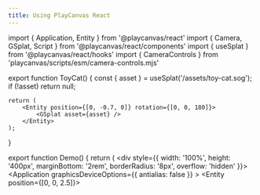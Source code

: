 ```yaml
---
title: Using PlayCanvas React
---
```


import { Application, Entity } from '@playcanvas/react'
import { Camera, GSplat, Script } from '@playcanvas/react/components'
import { useSplat } from '@playcanvas/react/hooks'
import { CameraControls } from 'playcanvas/scripts/esm/camera-controls.mjs'

export function ToyCat() {
    const { asset } = useSplat('/assets/toy-cat.sog');
    if (!asset) return null;

    return (
        <Entity position={[0, -0.7, 0]} rotation={[0, 0, 180]}>
            <GSplat asset={asset} />
        </Entity> 
    );
}

export function Demo() {
    return (
        <div style={{ width: '100%', height: '400px', marginBottom: '2rem', borderRadius: '8px', overflow: 'hidden' }}>
            <Application graphicsDeviceOptions={{ antialias: false }} >
                <Entity position={[0, 0, 2.5]}>
                    <Camera />
                    <Script script={CameraControls} />
                </Entity>
                <ToyCat />
            </Application>
        </div>
    );
}

Let's build a simple Gaussian splat application step by step using [PlayCanvas React](/user-manual/playcanvas-react). We'll create a scene with an interactive 3D toy cat splat that you can rotate around.

## Starting Point

First, let's set up a basic React component structure. We'll start with the essential PlayCanvas React components:

```jsx
import { Application } from '@playcanvas/react'

export default function App() {
    return (
        <Application graphicsDeviceOptions={{ antialias: false }} >
        </Application>
    );
}
```

This creates an empty 3D scene with optimal settings for web applications. However, we can't see anything rendered yet. We need a camera and some content.

:::warning Performance Optimization

We've configured the `Application` with `graphicsDeviceOptions={{ antialias: false }}` for optimal splat rendering performance. Setting `antialias` to `false` reduces the fragment processing load, which is the primary bottleneck in Gaussian splat rendering. Learn more in the [Performance](../engine-features/performance.md) guide.

:::

## Adding a Camera

To view our scene, we need a camera which we can add using the `Entity` component with `Camera` and `CameraControls`:

```jsx {2-3,8-11}
import { Application, Entity } from '@playcanvas/react'
import { Camera, Script } from '@playcanvas/react/components'
import { CameraControls } from 'playcanvas/scripts/esm/camera-controls.mjs'

export default function App() {
    return (
        <Application graphicsDeviceOptions={{ antialias: false }} >
            <Entity name="Camera" position={[0, 0, 2.5]}>
                <Camera />
                <Script script={CameraControls} />
            </Entity>
        </Application>
    );
}
```

We've positioned the camera 2.5 units down the Z axis. By default, a camera looks down the negative Z axis, so our camera is now looking toward the origin where we'll place our splat. The `CameraControls` will allow you to:

- **Left mouse drag**: Orbit around the target
- **Right mouse drag**: Pan the camera
- **Mouse wheel**: Zoom in and out

## Adding the Splat

Now let's add our toy cat splat as a component using the `useSplat` hook and `GSplat` component:

```jsx {2,4,6-15,24}
import { Application, Entity } from '@playcanvas/react'
import { Camera, GSplat, Script } from '@playcanvas/react/components'
import { CameraControls } from 'playcanvas/scripts/esm/camera-controls.mjs'
import { useSplat } from '@playcanvas/react/hooks'

function ToyCat() {
    const { asset } = useSplat('toy-cat.sog');
    if (!asset) return null;

    return (
        <Entity position={[0, -0.7, 0]} rotation={[0, 0, 180]}>
            <GSplat asset={asset} />
        </Entity>
    );
}

export default function App() {
    return (
        <Application graphicsDeviceOptions={{ antialias: false }} >
            <Entity name="Camera" position={[0, 0, 2.5]}>
                <Camera />
                <Script script={CameraControls} />
            </Entity>
            <ToyCat />
        </Application>
    );
}
```

We've added several important elements:

- **`useSplat` hook**: Loads the splat asset from the URL
- **Conditional rendering**: `if (!asset) return null;` ensures we don't render until the asset is loaded
- **GSplat positioning**: The splat is positioned slightly below the origin (-0.7 on the Y axis) and rotated 180 degrees around the Z axis to orient it properly
- **Single Entity**: The ToyCat component returns a single Entity containing the GSplat

## Complete Code

Here's the complete React component with all the code from the steps above:

```jsx
import { Application, Entity } from '@playcanvas/react'
import { Camera, GSplat, Script } from '@playcanvas/react/components'
import { CameraControls } from 'playcanvas/scripts/esm/camera-controls.mjs'
import { useSplat } from '@playcanvas/react/hooks'

function ToyCat() {
    const { asset } = useSplat('toy-cat.sog');
    if (!asset) return null;

    return (
        <Entity position={[0, -0.7, 0]} rotation={[0, 0, 180]}>
            <GSplat asset={asset} />
        </Entity>
    );
}

export default function App() {
    return (
        <Application graphicsDeviceOptions={{ antialias: false }} >
            <Entity name="Camera" position={[0, 0, 2.5]}>
                <Camera />
                <Script script={CameraControls} />
            </Entity>
            <ToyCat />
        </Application>
    );
}
```

## Final Result

After completing the steps above, you should see an interactive 3D toy cat splat that you can orbit around, pan, and zoom!

<Demo />

:::tip Try it yourself

Add the complete JSX code above to your React component and run your application to see your first splat app in action! Then extend it in any way you like using the full power of PlayCanvas React!

:::
